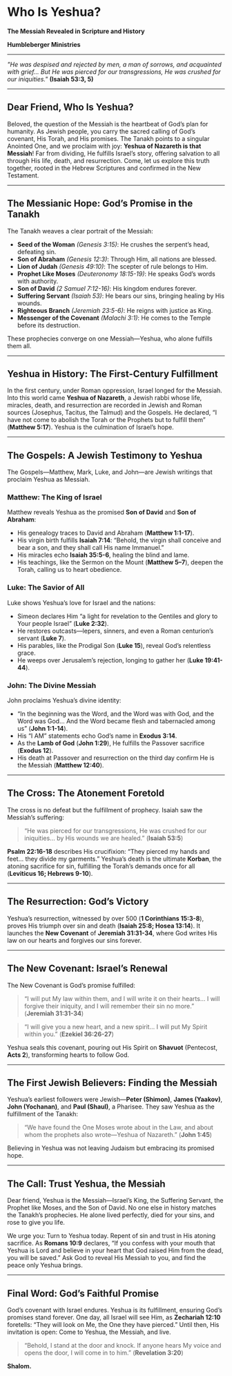 # Who Is Yeshua?

**The Messiah Revealed in Scripture and History**

**Humbleberger Ministries**

---

_"He was despised and rejected by men, a man of sorrows, and acquainted with grief... But He was pierced for our transgressions, He was crushed for our iniquities."_
**(Isaiah 53:3, 5)**

---

## Dear Friend, Who Is Yeshua?

Beloved, the question of the Messiah is the heartbeat of God’s plan for humanity. As Jewish people, you carry the sacred calling of God’s covenant, His Torah, and His promises. The Tanakh points to a singular Anointed One, and we proclaim with joy: **Yeshua of Nazareth is that Messiah**! Far from dividing, He fulfills Israel’s story, offering salvation to all through His life, death, and resurrection. Come, let us explore this truth together, rooted in the Hebrew Scriptures and confirmed in the New Testament.

---

## The Messianic Hope: God’s Promise in the Tanakh

The Tanakh weaves a clear portrait of the Messiah:

- **Seed of the Woman** _(Genesis 3:15)_: He crushes the serpent’s head, defeating sin.
- **Son of Abraham** _(Genesis 12:3)_: Through Him, all nations are blessed.
- **Lion of Judah** _(Genesis 49:10)_: The scepter of rule belongs to Him.
- **Prophet Like Moses** _(Deuteronomy 18:15-19)_: He speaks God’s words with authority.
- **Son of David** _(2 Samuel 7:12-16)_: His kingdom endures forever.
- **Suffering Servant** _(Isaiah 53)_: He bears our sins, bringing healing by His wounds.
- **Righteous Branch** _(Jeremiah 23:5-6)_: He reigns with justice as King.
- **Messenger of the Covenant** _(Malachi 3:1)_: He comes to the Temple before its destruction.

These prophecies converge on one Messiah—Yeshua, who alone fulfills them all.

---

## Yeshua in History: The First-Century Fulfillment

In the first century, under Roman oppression, Israel longed for the Messiah. Into this world came **Yeshua of Nazareth**, a Jewish rabbi whose life, miracles, death, and resurrection are recorded in Jewish and Roman sources (Josephus, Tacitus, the Talmud) and the Gospels. He declared, “I have not come to abolish the Torah or the Prophets but to fulfill them” (**Matthew 5:17**). Yeshua is the culmination of Israel’s hope.

---

## The Gospels: A Jewish Testimony to Yeshua

The Gospels—Matthew, Mark, Luke, and John—are Jewish writings that proclaim Yeshua as Messiah.

### Matthew: The King of Israel

Matthew reveals Yeshua as the promised **Son of David** and **Son of Abraham**:

- His genealogy traces to David and Abraham (**Matthew 1:1-17**).
- His virgin birth fulfills **Isaiah 7:14**: “Behold, the virgin shall conceive and bear a son, and they shall call His name Immanuel.”
- His miracles echo **Isaiah 35:5-6**, healing the blind and lame.
- His teachings, like the Sermon on the Mount (**Matthew 5–7**), deepen the Torah, calling us to heart obedience.

### Luke: The Savior of All

Luke shows Yeshua’s love for Israel and the nations:

- Simeon declares Him “a light for revelation to the Gentiles and glory to Your people Israel” (**Luke 2:32**).
- He restores outcasts—lepers, sinners, and even a Roman centurion’s servant (**Luke 7**).
- His parables, like the Prodigal Son (**Luke 15**), reveal God’s relentless grace.
- He weeps over Jerusalem’s rejection, longing to gather her (**Luke 19:41-44**).

### John: The Divine Messiah

John proclaims Yeshua’s divine identity:

- “In the beginning was the Word, and the Word was with God, and the Word was God... And the Word became flesh and tabernacled among us” (**John 1:1-14**).
- His “I AM” statements echo God’s name in **Exodus 3:14**.
- As the **Lamb of God** (**John 1:29**), He fulfills the Passover sacrifice (**Exodus 12**).
- His death at Passover and resurrection on the third day confirm He is the Messiah (**Matthew 12:40**).

---

## The Cross: The Atonement Foretold

The cross is no defeat but the fulfillment of prophecy. Isaiah saw the Messiah’s suffering:

> “He was pierced for our transgressions, He was crushed for our iniquities... by His wounds we are healed.” (**Isaiah 53:5**)

**Psalm 22:16-18** describes His crucifixion: “They pierced my hands and feet... they divide my garments.” Yeshua’s death is the ultimate **Korban**, the atoning sacrifice for sin, fulfilling the Torah’s demands once for all (**Leviticus 16; Hebrews 9-10**).

---

## The Resurrection: God’s Victory

Yeshua’s resurrection, witnessed by over 500 (**1 Corinthians 15:3-8**), proves His triumph over sin and death (**Isaiah 25:8; Hosea 13:14**). It launches the **New Covenant** of **Jeremiah 31:31-34**, where God writes His law on our hearts and forgives our sins forever.

---

## The New Covenant: Israel’s Renewal

The New Covenant is God’s promise fulfilled:

> “I will put My law within them, and I will write it on their hearts... I will forgive their iniquity, and I will remember their sin no more.” (**Jeremiah 31:31-34**)

> “I will give you a new heart, and a new spirit... I will put My Spirit within you.” (**Ezekiel 36:26-27**)

Yeshua seals this covenant, pouring out His Spirit on **Shavuot** (Pentecost, **Acts 2**), transforming hearts to follow God.

---

## The First Jewish Believers: Finding the Messiah

Yeshua’s earliest followers were Jewish—**Peter (Shimon)**, **James (Yaakov)**, **John (Yochanan)**, and **Paul (Shaul)**, a Pharisee. They saw Yeshua as the fulfillment of the Tanakh:

> “We have found the One Moses wrote about in the Law, and about whom the prophets also wrote—Yeshua of Nazareth.” (**John 1:45**)

Believing in Yeshua was not leaving Judaism but embracing its promised hope.

---

## The Call: Trust Yeshua, the Messiah

Dear friend, Yeshua is the Messiah—Israel’s King, the Suffering Servant, the Prophet like Moses, and the Son of David. No one else in history matches the Tanakh’s prophecies. He alone lived perfectly, died for your sins, and rose to give you life.

We urge you: Turn to Yeshua today. Repent of sin and trust in His atoning sacrifice. As **Romans 10:9** declares, “If you confess with your mouth that Yeshua is Lord and believe in your heart that God raised Him from the dead, you will be saved.” Ask God to reveal His Messiah to you, and find the peace only Yeshua brings.

---

## Final Word: God’s Faithful Promise

God’s covenant with Israel endures. Yeshua is its fulfillment, ensuring God’s promises stand forever. One day, all Israel will see Him, as **Zechariah 12:10** foretells: “They will look on Me, the One they have pierced.” Until then, His invitation is open: Come to Yeshua, the Messiah, and live.

> “Behold, I stand at the door and knock. If anyone hears My voice and opens the door, I will come in to him.” (**Revelation 3:20**)

**Shalom.**
